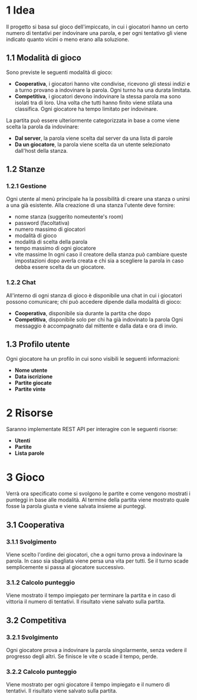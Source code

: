 # 1 Idea

Il progetto si basa sul gioco dell'impiccato, in cui i giocatori hanno un certo numero di tentativi per indovinare una parola, e per ogni tentativo gli viene indicato quanto vicini o meno erano alla soluzione.

## 1.1 Modalità di gioco
Sono previste le seguenti modalità di gioco:
- **Cooperativa**, i giocatori hanno vite condivise, ricevono gli stessi indizi e a turno provano a indovinare la parola. Ogni turno ha una durata limitata.
- **Competitiva**, i giocatori devono indovinare la stessa parola ma sono isolati tra di loro. Una volta che tutti hanno finito viene stilata una classifica. Ogni giocatore ha tempo limitato per indovinare.


La partita può essere ulteriormente categorizzata in base a come viene scelta la parola da indovinare:
- **Dal server**, la parola viene scelta dal server da una lista di parole
- **Da un giocatore**, la parola viene scelta da un utente selezionato dall'host della stanza.

## 1.2 Stanze
### 1.2.1 Gestione
Ogni utente al menù principale ha la possibilità di creare una stanza o unirsi a una già esistente. Alla creazione di una stanza l'utente deve fornire:
- nome stanza (suggerito nomeutente's room)
- password (facoltativa)
- numero massimo di giocatori
- modalità di gioco
- modalità di scelta della parola
- tempo massimo di ogni giocatore
- vite massime
In ogni caso il creatore della stanza può cambiare queste impostazioni dopo averla creata e chi sia a scegliere la parola in caso debba essere scelta da un giocatore.

### 1.2.2 Chat
All'interno di ogni stanza di gioco è disponibile una chat in cui i giocatori possono comunicare; chi può accedere dipende dalla modalità di gioco:
- **Cooperativa**, disponibile sia durante la partita che dopo
- **Competitiva**, disponibile solo per chi ha già indovinato la parola
Ogni messaggio è accompagnato dal mittente e dalla data e ora di invio.

## 1.3 Profilo utente
Ogni giocatore ha un profilo in cui sono visibili le seguenti informazioni:
- **Nome utente**
- **Data iscrizione**
- **Partite giocate**
- **Partite vinte**

# 2 Risorse

Saranno implementate REST API per interagire con le seguenti risorse:
- **Utenti**
- **Partite**
- **Lista parole**

# 3 Gioco
Verrà ora specificato come si svolgono le partite e come vengono mostrati i punteggi in base alle modalità. Al termine della partita viene mostrato quale fosse la parola giusta e viene salvata insieme ai punteggi.

## 3.1 Cooperativa
### 3.1.1 Svolgimento
Viene scelto l'ordine dei giocatori, che a ogni turno prova a indovinare la parola. In caso sia sbagliata viene persa una vita per tutti. Se il turno scade semplicemente si passa al giocatore successivo.
### 3.1.2 Calcolo punteggio
Viene mostrato il tempo impiegato per terminare la partita e in caso di vittoria il numero di tentativi. Il risultato viene salvato sulla partita.

## 3.2 Competitiva
### 3.2.1 Svolgimento
Ogni giocatore prova a indovinare la parola singolarmente, senza vedere il progresso degli altri. Se finisce le vite o scade il tempo, perde.
### 3.2.2 Calcolo punteggio
Viene mostrato per ogni giocatore il tempo impiegato e il numero di tentativi. Il risultato viene salvato sulla partita.

